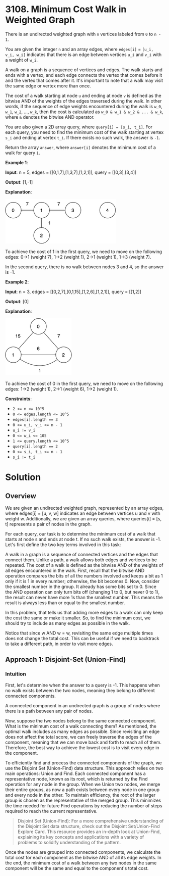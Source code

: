 
# 3108. Minimum Cost Walk in Weighted Graph

There is an undirected weighted graph with `n` vertices labeled from `0` to `n - 1`.

You are given the integer `n` and an array edges, where `edges[i]` = `[u_i, v_i, w_i]` indicates that there is an edge between vertices `u_i` and `v_i` with a weight of `w_i`.

A walk on a graph is a sequence of vertices and edges. The walk starts and ends with a vertex, and each edge connects the vertex that comes before it and the vertex that comes after it. It's important to note that a walk may visit the same edge or vertex more than once.

The cost of a walk starting at node `u` and ending at node `v` is defined as the bitwise AND of the weights of the edges traversed during the walk. In other words, if the sequence of edge weights encountered during the walk is `w_0`, `w_1`, `w_2`, ..., `w_k`, then the cost is calculated as `w_0 & w_1 & w_2 & ... & w_k`, where `&` denotes the bitwise AND operator.

You are also given a 2D array query, where `query[i] = [s_i, t_i]`. For each query, you need to find the minimum cost of the walk starting at vertex `s_i` and ending at vertex `t_i`. If there exists no such walk, the answer is `-1`.

Return the array `answer`, where `answer[i]` denotes the minimum cost of a walk for query `i`.

**Example 1**:

**Input**: n = 5, edges = [[0,1,7],[1,3,7],[1,2,1]], query = [[0,3],[3,4]]

**Output**: [1,-1]

**Explanation**:

![ex1](./static/q4_example1-1.png)

To achieve the cost of 1 in the first query, we need to move on the following edges: 0->1 (weight 7), 1->2 (weight 1), 2->1 (weight 1), 1->3 (weight 7).

In the second query, there is no walk between nodes 3 and 4, so the answer is -1.

**Example 2**:

**Input**: n = 3, edges = [[0,2,7],[0,1,15],[1,2,6],[1,2,1]], query = [[1,2]]

**Output**: [0]

**Explanation**:

![ex2](./static/q4_example2e.png)

To achieve the cost of 0 in the first query, we need to move on the following edges: 1->2 (weight 1), 2->1 (weight 6), 1->2 (weight 1).

**Constraints**:

- `2 <= n <= 10^5`
- `0 <= edges.length <= 10^5`
- `edges[i].length == 3`
- `0 <= u_i, v_i <= n - 1`
- `u_i != v_i`
- `0 <= w_i <= 105`
- `1 <= query.length <= 10^5`
- `query[i].length == 2`
- `0 <= s_i, t_i <= n - 1`
- `s_i != t_i`

# Solution

## Overview

We are given an undirected weighted graph, represented by an array edges, where edges[i] = [u, v, w] indicates an edge between vertices u and v with weight w. Additionally, we are given an array queries, where queries[i] = [s, t] represents a pair of nodes in the graph.

For each query, our task is to determine the minimum cost of a walk that starts at node s and ends at node t. If no such walk exists, the answer is -1. Let's first define the two key terms involved in this task:

A walk in a graph is a sequence of connected vertices and the edges that connect them. Unlike a path, a walk allows both edges and vertices to be repeated.
The cost of a walk is defined as the bitwise AND of the weights of all edges encountered in the walk.
First, recall that the bitwise AND operation compares the bits of all the numbers involved and keeps a bit as 1 only if it is 1 in every number; otherwise, the bit becomes 0. Now, consider the smallest number in the group. It already has some bits set to 0. Since the AND operation can only turn bits off (changing 1 to 0, but never 0 to 1), the result can never have more 1s than the smallest number. This means the result is always less than or equal to the smallest number.

In this problem, that tells us that adding more edges to a walk can only keep the cost the same or make it smaller. So, to find the minimum cost, we should try to include as many edges as possible in the walk.

Notice that since w AND w = w, revisiting the same edge multiple times does not change the total cost. This can be useful if we need to backtrack to take a different path, in order to visit more edges.

## Approach 1: Disjoint-Set (Union-Find)

### Intuition

First, let's determine when the answer to a query is -1. This happens when no walk exists between the two nodes, meaning they belong to different connected components.

A connected component in an undirected graph is a group of nodes where there is a path between any pair of nodes.

Now, suppose the two nodes belong to the same connected component. What is the minimum cost of a walk connecting them? As mentioned, the optimal walk includes as many edges as possible. Since revisiting an edge does not affect the total score, we can freely traverse the edges of the component, meaning that we can move back and forth to reach all of them. Therefore, the best way to achieve the lowest cost is to visit every edge in the component.

To efficiently find and process the connected components of the graph, we use the Disjoint Set (Union-Find) data structure. This approach relies on two main operations: Union and Find. Each connected component has a representative node, known as its root, which is returned by the Find operation for any node in the group. When we Union two nodes, we merge their entire groups, as now a path exists between every node in one group and every node in the other. To maintain efficiency, the root of the larger group is chosen as the representative of the merged group. This minimizes the time needed for future Find operations by reducing the number of steps required to reach the current representative.

> Disjoint Set (Union-Find): For a more comprehensive understanding of the Disjoint Set data structure, check out the Disjoint Set/Union-Find Explore Card. This resource provides an in-depth look at Union-Find, explaining its key concepts and applications with a variety of problems to solidify understanding of the pattern.

Once the nodes are grouped into connected components, we calculate the total cost for each component as the bitwise AND of all its edge weights. In the end, the minimum cost of a walk between any two nodes in the same component will be the same and equal to the component's total cost.